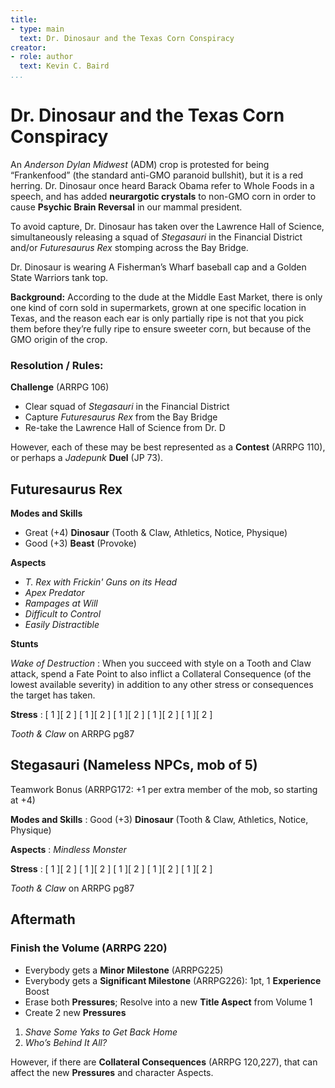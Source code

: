 ```yaml
---
title:
- type: main
  text: Dr. Dinosaur and the Texas Corn Conspiracy
creator:
- role: author
  text: Kevin C. Baird
...
```


# Dr. Dinosaur and the Texas Corn Conspiracy

An _Anderson Dylan Midwest_ (ADM)
crop is protested for being “Frankenfood” (the standard anti-GMO paranoid bullshit), but
it is a red herring. Dr. Dinosaur once heard Barack Obama refer to Whole Foods in a speech, and
has added **neurargotic crystals** to non-GMO corn in order to cause **Psychic Brain Reversal**
in our mammal president.

To avoid capture, Dr. Dinosaur has taken over the Lawrence Hall of Science, simultaneously
releasing a squad of *Stegasauri* in the Financial District and/or *Futuresaurus Rex* stomping
across the Bay Bridge.

Dr. Dinosaur is wearing A Fisherman’s Wharf baseball cap and a Golden State Warriors tank top.

**Background:**
According to the dude at the Middle East Market, there is only one kind of corn sold in
supermarkets, grown at one specific location in Texas, and the reason each ear is only
partially ripe is not that you pick them before they’re fully ripe to ensure sweeter corn, but
because of the GMO origin of the crop.

### Resolution / Rules:

**Challenge** (ARRPG 106)

- Clear squad of _Stegasauri_ in the Financial District
- Capture _Futuresaurus Rex_ from the Bay Bridge
- Re-take the Lawrence Hall of Science from Dr. D

However, each of these may be best represented as a **Contest** (ARRPG 110), or perhaps a
_Jadepunk_ **Duel** (JP 73).

## Futuresaurus Rex

**Modes and Skills**

- Great (+4) **Dinosaur** (Tooth & Claw, Athletics, Notice, Physique)
- Good (+3) **Beast** (Provoke)

**Aspects**

- *T. Rex with Frickin' Guns on its Head*
- *Apex Predator*
- *Rampages at Will*
- *Difficult to Control*
- *Easily Distractible*

**Stunts**

*Wake of Destruction*
: When you succeed with style on a Tooth and Claw attack, spend a Fate Point to also inflict a
Collateral Consequence (of the lowest available severity) in addition to any other stress or
consequences the target has taken.

**Stress**
: [ 1 ][ 2 ]  [ 1 ][ 2 ]  [ 1 ][ 2 ]  [ 1 ][ 2 ]  [ 1 ][ 2 ]

*Tooth & Claw* on ARRPG pg87

## Stegasauri (Nameless NPCs, mob of 5)

Teamwork Bonus (ARRPG172: +1 per extra member of the mob, so starting at +4)

**Modes and Skills**
: Good (+3) **Dinosaur** (Tooth & Claw, Athletics, Notice, Physique)

**Aspects**
: *Mindless Monster*

**Stress**
: [ 1 ][ 2 ]  [ 1 ][ 2 ]  [ 1 ][ 2 ]  [ 1 ][ 2 ]  [ 1 ][ 2 ]

*Tooth & Claw* on ARRPG pg87

## Aftermath

### Finish the Volume (ARRPG 220)

- Everybody gets a **Minor Milestone** (ARRPG225)
- Everybody gets a **Significant Milestone** (ARRPG226): 1pt, 1 **Experience** Boost
- Erase both **Pressures**; Resolve into a new **Title Aspect** from Volume 1
- Create 2 new **Pressures**

1.  _Shave Some Yaks to Get Back Home_
2.  _Who’s Behind It All?_

However, if there are **Collateral Consequences** (ARRPG 120,227), that can affect the new
**Pressures** and character Aspects.
